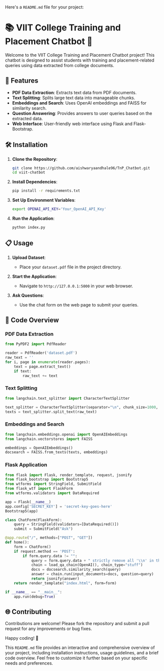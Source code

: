 Here's a `README.md` file for your project:


# 📚 VIIT College Training and Placement Chatbot 🤖

Welcome to the VIIT College Training and Placement Chatbot project! This chatbot is designed to assist students with training and placement-related queries using data extracted from college documents.

## 🌟 Features

- **PDF Data Extraction**: Extracts text data from PDF documents.
- **Text Splitting**: Splits large text data into manageable chunks.
- **Embeddings and Search**: Uses OpenAI embeddings and FAISS for similarity search.
- **Question Answering**: Provides answers to user queries based on the extracted data.
- **Web Interface**: User-friendly web interface using Flask and Flask-Bootstrap.

## 🛠️ Installation

1. **Clone the Repository**:
    ```bash
    git clone https://github.com/aishwaryaandhale96/TnP_Chatbot.git
    cd viit-chatbot
    ```

2. **Install Dependencies**:
    ```bash
    pip install -r requirements.txt
    ```

3. **Set Up Environment Variables**:
    ```bash
    export OPENAI_API_KEY='Your_OpenAI_API_Key'
    ```

4. **Run the Application**:
    ```bash
    python index.py
    ```

## 📋 Usage

1. **Upload Dataset**:
    - Place your `dataset.pdf` file in the project directory.

2. **Start the Application**:
    - Navigate to `http://127.0.0.1:5000` in your web browser.

3. **Ask Questions**:
    - Use the chat form on the web page to submit your queries.

## 🧩 Code Overview

### PDF Data Extraction
```python
from PyPDF2 import PdfReader

reader = PdfReader('dataset.pdf')
raw_text = ''
for i, page in enumerate(reader.pages):
    text = page.extract_text()
    if text:
        raw_text += text
```

### Text Splitting
```python
from langchain.text_splitter import CharacterTextSplitter

text_splitter = CharacterTextSplitter(separator="\n", chunk_size=1000, chunk_overlap=200, length_function=len)
texts = text_splitter.split_text(raw_text)
```

### Embeddings and Search
```python
from langchain.embeddings.openai import OpenAIEmbeddings
from langchain.vectorstores import FAISS

embeddings = OpenAIEmbeddings()
docsearch = FAISS.from_texts(texts, embeddings)
```

### Flask Application
```python
from flask import Flask, render_template, request, jsonify
from flask_bootstrap import Bootstrap5
from wtforms import StringField, SubmitField
from flask_wtf import FlaskForm
from wtforms.validators import DataRequired

app = Flask(__name__)
app.config['SECRET_KEY'] = 'secret-key-goes-here'
Bootstrap5(app)

class ChatForm(FlaskForm):
    query = StringField(validators=[DataRequired()])
    submit = SubmitField("Ask")

@app.route("/", methods=["POST", "GET"])
def home():
    form = ChatForm()
    if request.method == 'POST':
        if form.query.data != "":
            query = form.query.data + " strictly remove all '\\n' in the output"
            chain = load_qa_chain(OpenAI(), chain_type="stuff")
            docs = docsearch.similarity_search(query)
            answer = chain.run(input_documents=docs, question=query)
            return jsonify(answer)
    return render_template("index.html", form=form)

if __name__ == "__main__":
    app.run(debug=True)
```

## 🌐 Contributing

Contributions are welcome! Please fork the repository and submit a pull request for any improvements or bug fixes.


Happy coding! 🎉

This `README.md` file provides an interactive and comprehensive overview of your project, including installation instructions, usage guidelines, and a brief code overview. Feel free to customize it further based on your specific needs and preferences.
